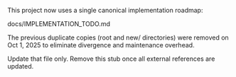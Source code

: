 This project now uses a single canonical implementation roadmap:

  docs/IMPLEMENTATION_TODO.md

The previous duplicate copies (root and new/ directories) were removed on Oct 1, 2025 to eliminate divergence and maintenance overhead.

Update that file only. Remove this stub once all external references are updated.